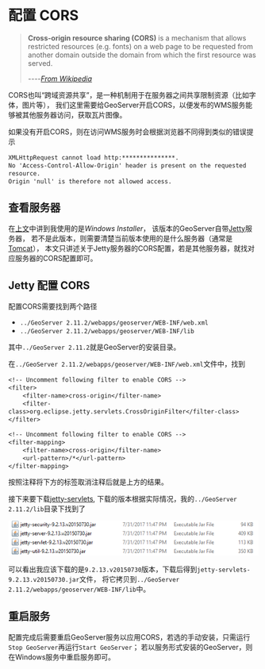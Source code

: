# 配置 CORS

>**Cross-origin resource sharing (CORS)** is a mechanism that allows restricted resources (e.g. fonts) on a web page to be requested from another domain outside the domain from which the first resource was served.
>
>----[*From Wikipedia*](https://en.wikipedia.org/wiki/Cross-origin_resource_sharing)

CORS也叫“跨域资源共享”，是一种机制用于在服务器之间共享限制资源（比如字体，图片等），
我们这里需要给GeoServer开启CORS，以便发布的WMS服务能够被其他服务器访问，获取瓦片图像。

如果没有开启CORS，则在访问WMS服务时会根据浏览器不同得到类似的错误提示

```
XMLHttpRequest cannot load http:***************.
No 'Access-Control-Allow-Origin' header is present on the requested resource. 
Origin 'null' is therefore not allowed access.
```
## 查看服务器
在[上文](./install.html)中讲到我使用的是*Windows Installer*，
该版本的GeoServer自带[Jetty](http://www.eclipse.org/jetty/)服务器，
若不是此版本，则需要清楚当前版本使用的是什么服务器（通常是[Tomcat](http://tomcat.apache.org/)），
本文只讲述关于Jetty服务器的CORS配置，若是其他服务器，就找对应服务器的CORS配置即可。

## Jetty 配置 CORS
配置CORS需要找到两个路径

* `../GeoServer 2.11.2/webapps/geoserver/WEB-INF/web.xml`
* `../GeoServer 2.11.2/webapps/geoserver/WEB-INF/lib`

其中`../GeoServer 2.11.2`就是GeoServer的安装目录。

在`../GeoServer 2.11.2/webapps/geoserver/WEB-INF/web.xml`文件中，找到

```
<!-- Uncomment following filter to enable CORS -->
<filter>
    <filter-name>cross-origin</filter-name>
    <filter-class>org.eclipse.jetty.servlets.CrossOriginFilter</filter-class>
</filter>
```
```
<!-- Uncomment following filter to enable CORS -->
<filter-mapping>
    <filter-name>cross-origin</filter-name>
    <url-pattern>/*</url-pattern>
</filter-mapping>
```

按照注释将下方的标签取消注释后就是上方的结果。

接下来要下载[jetty-servlets](https://mvnrepository.com/artifact/org.eclipse.jetty/jetty-servlets),
下载的版本根据实际情况，我的`../GeoServer 2.11.2/lib`目录下找到了

![Jetty files](../images/jettyfiles.png)

可以看出我应该下载的是`9.2.13.v20150730`版本，下载后得到`jetty-servlets-9.2.13.v20150730.jar`文件，
将它拷贝到`../GeoServer 2.11.2/webapps/geoserver/WEB-INF/lib`中。

## 重启服务
配置完成后需要重启GeoServer服务以应用CORS，若选的手动安装，只需运行`Stop GeoServer`再运行`Start GeoServer`；
若以服务形式安装的GeoServer，则在Windows服务中重启服务即可。

